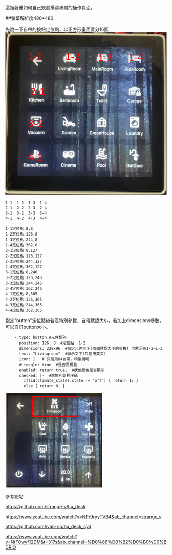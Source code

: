 這裡著重如何自己規劃撰寫專屬的操作頁面。

##螢幕解析度480*480

先說一下自帶的按鈕定位點，以正方形畫面區分16區
![Mosquitto_broker](/ha_deck_bill/image/143924.png)


    1-1  1-2  1-3  1-4
    2-1  2-2  2-3  2-4
    3-1  3-2  3-3  3-4
    4-1  4-2  4-3  4-4

    1-1定位點:8,8
    1-2定位點:126,8
    1-3定位點:244,8
    1-4定位點:362,8
    2-1定位點:8,127
    2-2定位點:126,127
    2-3定位點:244,127
    2-4定位點:362,127
    3-1定位點:8,246
    3-2定位點:126,246
    3-3定位點:244,246
    3-4定位點:362,246
    4-1定位點:8,365
    4-2定位點:126,365
    4-3定位點:244,365
    4-4定位點:362,365

指定"button"定位點後若沒特別參數，自帶默認大小，若加上dimensions參數，可以自訂button大小。

        - type: button #元件類別 
          position: 126, 8  #定位點  1-2 
          dimensions: 228x96  #指定元件大小(兩個默認大小的參數) 位置涵蓋1-2~1-3
          text: "Livingroom"  #顯示文字(只能用英文)
          icon: 󰀛   # 只能用HA自帶，稍後說明
          # toggle: true  #是否要觸發
          enabled: return true;  #狀態顏色是否顯示
          checked: |-  #狀態判斷程序碼
            if(id(climate_state).state != "off") { return 1; }
            else { return 0; }
            
![Mosquitto_broker](/ha_deck_bill/image/152844.png)






參考網站

https://github.com/strange-v/ha_deck

https://www.youtube.com/watch?v=NPr9ryyTVB4&ab_channel=strange_v

https://github.com/ivan-rio/ha_deck_cyd

https://www.youtube.com/watch?v=NtF0wyf12DM&t=317s&ab_channel=%D0%86%D0%B2%D0%B0%D0%BDRIO
